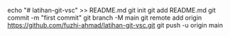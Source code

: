 echo "# latihan-git-vsc" >> README.md
  git init
  git add README.md
  git commit -m "first commit"
  git branch -M main
  git remote add origin https://github.com/fuzhi-ahmad/latihan-git-vsc.git
  git push -u origin main